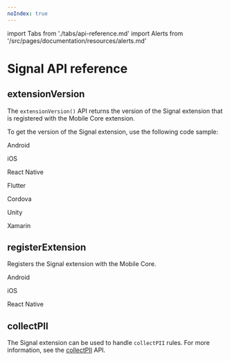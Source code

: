 ```yaml
---
noIndex: true
---
```


import Tabs from './tabs/api-reference.md'
import Alerts from '/src/pages/documentation/resources/alerts.md'

# Signal API reference

<Alerts query="platform=outdated-version&componentClass=InlineNestedAlert"/>

## extensionVersion

The `extensionVersion()` API returns the version of the Signal extension that is registered with the Mobile Core extension.

To get the version of the Signal extension, use the following code sample:

<TabsBlock orientation="horizontal" slots="heading, content" repeat="7"/>

Android

<Tabs query="platform=android&api=extension-version"/>

iOS

<Tabs query="platform=ios&api=extension-version"/>

React Native

<Tabs query="platform=react-native&api=extension-version"/>

Flutter

<Tabs query="platform=flutter&api=extension-version"/>

Cordova

<Tabs query="platform=cordova&api=extension-version"/>

Unity

<Tabs query="platform=unity&api=extension-version"/>

Xamarin

<Tabs query="platform=xamarin&api=extension-version"/>

## registerExtension

Registers the Signal extension with the Mobile Core.

<TabsBlock orientation="horizontal" slots="heading, content" repeat="3"/>

Android

<Tabs query="platform=android&api=extension-version"/>

iOS

<Tabs query="platform=ios&api=register-extension"/>

React Native

<Tabs query="platform=react-native&api=register-extension"/>

## collectPII

The Signal extension can be used to handle `collectPII` rules. For more information, see the [collectPII](../api-reference.md#collectpii) API.
